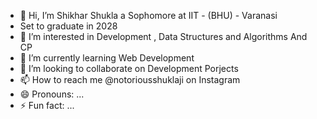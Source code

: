 - 👋 Hi, I’m Shikhar Shukla a Sophomore at IIT - (BHU) - Varanasi
- Set to graduate in 2028 
- 👀 I’m interested in Development , Data Structures and Algorithms And CP
- 🌱 I’m currently learning  Web Development 
- 💞️ I’m looking to collaborate on Development Porjects 
- 📫 How to reach me @notoriousshuklaji on Instagram 
- 😄 Pronouns: ...
- ⚡ Fun fact: ...

<!---
shuklashikhar007/shuklashikhar007 is a ✨ special ✨ repository because its `README.md` (this file) appears on your GitHub profile.
You can click the Preview link to take a look at your changes.
--->
